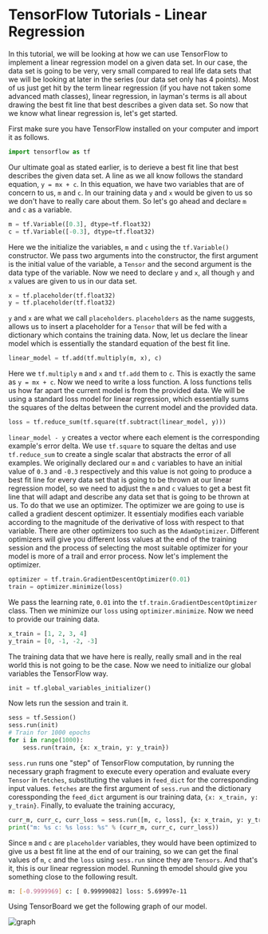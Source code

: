 # TensorFlow Tutorials - Linear Regression

In this tutorial, we will be looking at how we can use TensorFlow to implement a linear regression model on a given data set. In our case, the data set is going to be very, very small compared to real life data sets that we will be looking at later in the series (our data set only has 4 points). Most of us just get hit by the term linear regression (if you have not taken some advanced math classes), linear regression, in layman's terms is all about drawing the best fit line that best describes a given data set. So now that we know what linear regression is, let's get started.

First make sure you have TensorFlow installed on your computer and import it as follows. 

```python
import tensorflow as tf
```

Our ultimate goal as stated earlier, is to derieve a best fit line that best describes the given data set. A line as we all know follows the standard equation, `y = mx + c`. In this equation, we have two variables that are of concern to us, `m` and `c`. In our training data `y` and `x` would be given to us so we don't have to really care about them. So let's go ahead and declare `m` and `c` as a variable.

```python
m = tf.Variable([0.3], dtype=tf.float32)
c = tf.Variable([-0.3], dtype=tf.float32)
```

Here we the initialize the variables, `m` and `c` using the `tf.Variable()` constructor. We pass two arguments into the constructor, the first argument is the initial value of the variable, a `Tensor` and the second argument is the data type of the variable. Now we need to declare `y` and `x`, all though `y` and `x` values are given to us in our data set. 

```python
x = tf.placeholder(tf.float32)
y = tf.placeholder(tf.float32)
```

`y` and `x` are what we call `placeholders`. `placeholders` as the name suggests, allows us to insert a placeholder for a `Tensor` that will be fed with a dictionary which contains the training data. Now, let us declare the linear model which is essentially the standard equation of the best fit line.

```python
linear_model = tf.add(tf.multiply(m, x), c)
```

Here we `tf.multiply` `m` and `x` and `tf.add` them to `c`. This is exactly the same as `y = mx + c`. Now we need to write a loss function. A loss functions tells us how far apart the current model is from the provided data. We will be using a standard loss model for linear regression, which essentially sums the squares of the deltas between the current model and the provided data. 

```python
loss = tf.reduce_sum(tf.square(tf.subtract(linear_model, y)))
```

`linear_model - y` creates a vector where each element is the corresponding example's error delta. We use `tf.square` to square the deltas and use `tf.reduce_sum` to create a single scalar that abstracts the error of all examples. We originally declared our `m` and `c` variables to have an initial value of `0.3` and `-0.3` respectively and this value is not going to produce a best fit line for every data set that is going to be thrown at our linear regression model, so we need to adjust the `m` and `c` values to get a best fit line that will adapt and describe any data set that is going to be thrown at us. To do that we use an optimizer. The optimizer we are going to use is called a gradient descent optimizer. It essentialy modifies each variable according to the magnitude of the derivative of loss with respect to that variable. There are other optimizers too such as the `AdamOptimizer`. Different optimizers will give you different loss values at the end of the training session and the process of selecting the most suitable optimizer for your model is more of a trail and error process. Now let's implement the optimizer.

```python
optimizer = tf.train.GradientDescentOptimizer(0.01)
train = optimizer.minimize(loss)
```

We pass the learning rate, `0.01` into the `tf.train.GradientDescentOptimizer` class. Then we minimize our `loss` using `optimizer.minimize`. Now we need to provide our training data.

```python
x_train = [1, 2, 3, 4]
y_train = [0, -1, -2, -3]
```

The training data that we have here is really, really small and in the real world this is not going to be the case. Now we need to initialize our global variables the TensorFlow way. 

```python
init = tf.global_variables_initializer()
```

Now lets run the session and train it.

```python
sess = tf.Session()
sess.run(init)
# Train for 1000 epochs
for i in range(1000):
    sess.run(train, {x: x_train, y: y_train})
```

`sess.run` runs one "step" of TensorFlow computation, by running the necessary graph fragment to execute every operation and evaluate every `Tensor` in `fetches`, substituting the values in `feed_dict` for the corresponding input values. `fetches` are the first argument of `sess.run` and the dictionary coressponding the `feed_dict` argument is our training data, `{x: x_train, y: y_train}`. Finally, to evaluate the training accuracy,

```python
curr_m, curr_c, curr_loss = sess.run([m, c, loss], {x: x_train, y: y_train})
print("m: %s c: %s loss: %s" % (curr_m, curr_c, curr_loss))
```

Since `m` and `c` are `placeholder` variables, they would have been optimized to give us a best fit line at the end of our training, so we can get the final values of `m`, `c` and the `loss` using `sess.run` since they are `Tensors`. And that's it, this is our linear regression model. Running th emodel should give you something close to the following result.

```bash
m: [-0.9999969] c: [ 0.99999082] loss: 5.69997e-11
```

Using TensorBoard we get the following graph of our model.

![graph](https://cldup.com/XT5pcT4YUk.png)